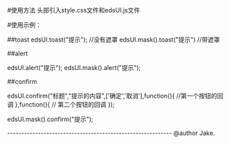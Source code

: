 
#使用方法
 头部引入style.css文件和edsUI.js文件

#使用示例：

##toast
edsUI.toast("提示");        //没有遮罩
edsUI.mask().toast("提示")  //带遮罩


##alert

edsUI.alert("提示");
edsUI.mask().alert("提示");

##confirm

edsUI.confirm("标题","提示的内容",['确定','取消'],function(){
   //第一个按钮的回调
},function(){
  // 第二个按钮的回调
});

edsUI.mask().confirm("提示");


----------------------------------------------------------- @author Jake.

